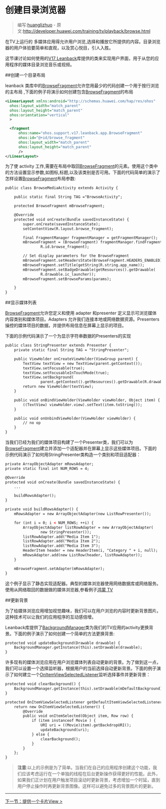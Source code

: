 # 创建目录浏览器

> 编写:[huanglizhuo](https://github.com/huanglizhuo) - 原文:<http://developer.huawei.com/training/tv/playback/browse.html>

在TV上运行的 多媒体应用得允许用户浏览,选择和播放它所提供的内容。目录浏览器的用户体验要简单和直观，以及赏心悦目，引人入胜。

这节课讨论如何使用的[V17 Leanback](http://developer.huawei.com/tools/support-library/features.html#v17-leanback)库提供的类来实现用户界面，用于从您的应用程序的媒体目录浏览音乐或视频。

##创建一个目录布局

leanback 类库中的[BrowseFragment](http://developer.huawei.com/reference/ohos/support/v17/leanback/app/BrowseFragment.html)允许您用最少的代码创建一个用于按行浏览的主布局 ,下面的例子将演示如何创建包含[BrowseFragment](http://developer.huawei.com/reference/ohos/support/v17/leanback/app/BrowseFragment.html)的布局

```xml
<LinearLayout xmlns:android="http://schemas.huawei.com/hap/res/ohos"
  ohos:layout_width="match_parent"
  ohos:layout_height="match_parent"
  ohos:orientation="vertical"
  >

  <fragment
      ohos:name="ohos.support.v17.leanback.app.BrowseFragment"
      ohos:id="@+id/browse_fragment"
      ohos:layout_width="match_parent"
      ohos:layout_height="match_parent"
      />
</LinearLayout>
```

为了使 activity 工作,需要在布局中取回[BrowseFragment](http://developer.huawei.com/reference/ohos/support/v17/leanback/app/BrowseFragment.html)的元素。使用这个类中的方法设置显示参数,如图标,标题,以及该类别是否可用。下面的代码简单的演示了怎样设置[BrowseFragment](http://developer.huawei.com/reference/ohos/support/v17/leanback/app/BrowseFragment.html)布局参数:

```xml
public class BrowseMediaActivity extends Activity {

    public static final String TAG ="BrowseActivity";

    protected BrowseFragment mBrowseFragment;

    @Override
    protected void onCreate(Bundle savedInstanceState) {
        super.onCreate(savedInstanceState);
        setContentView(R.layout.browse_fragment);

        final FragmentManager fragmentManager = getFragmentManager();
        mBrowseFragment = (BrowseFragment) fragmentManager.findFragmentById(
                R.id.browse_fragment);

        // Set display parameters for the BrowseFragment
        mBrowseFragment.setHeadersState(BrowseFragment.HEADERS_ENABLED);
        mBrowseFragment.setTitle(getString(R.string.app_name));
        mBrowseFragment.setBadgeDrawable(getResources().getDrawable(
                R.drawable.ic_launcher));
        mBrowseFragment.setBrowseParams(params);

    }
}
```

##显示媒体列表

[BrowseFragment](http://developer.huawei.com/reference/ohos/support/v17/leanback/app/BrowseFragment.html)允许您定义和使用 adapter 和presenter 定义显示可浏览媒体内容类别和媒体项目。Adapters 允许我们连接本地或网络数据资源。Presenters操控的媒体项目的数据，并提供布局信息在屏幕上显示的项目。

下面的示例代码演示了一个为显示字符串数据的Presenters的实现

```xml
public class StringPresenter extends Presenter {
    private static final String TAG = "StringPresenter";

    public ViewHolder onCreateViewHolder(ViewGroup parent) {
        TextView textView = new TextView(parent.getContext());
        textView.setFocusable(true);
        textView.setFocusableInTouchMode(true);
        textView.setBackground(
                parent.getContext().getResources().getDrawable(R.drawable.text_bg));
        return new ViewHolder(textView);
    }

    public void onBindViewHolder(ViewHolder viewHolder, Object item) {
        ((TextView) viewHolder.view).setText(item.toString());
    }

    public void onUnbindViewHolder(ViewHolder viewHolder) {
        // no op
    }
}
```

当我们已经为我们的媒体项目构建了一个Presenter类，我们可以为[BrowseFragment](http://developer.huawei.com/reference/ohos/support/v17/leanback/app/BrowseFragment.html)建立并添加一个适配器并在屏幕上显示这些媒体项目。下面的示例代码演示了如何用StringPresenter类构造一个类别和项目适配器：

```xml
private ArrayObjectAdapter mRowsAdapter;
private static final int NUM_ROWS = 4;

@Override
protected void onCreate(Bundle savedInstanceState) {
    ...

    buildRowsAdapter();
}

private void buildRowsAdapter() {
    mRowsAdapter = new ArrayObjectAdapter(new ListRowPresenter());

    for (int i = 0; i < NUM_ROWS; ++i) {
        ArrayObjectAdapter listRowAdapter = new ArrayObjectAdapter(
                new StringPresenter());
        listRowAdapter.add("Media Item 1");
        listRowAdapter.add("Media Item 2");
        listRowAdapter.add("Media Item 3");
        HeaderItem header = new HeaderItem(i, "Category " + i, null);
        mRowsAdapter.add(new ListRow(header, listRowAdapter));
    }

    mBrowseFragment.setAdapter(mRowsAdapter);
}
```

这个例子显示了静态实现适配器。典型的媒体浏览器使用网络数据库或网络服务。使用从网络取回的数据做的媒体浏览器,参看例子[鸿蒙 TV](https://github.com/googlesamples/androidtv-leanback)

##更新背景

为了给媒体浏览应用增加视觉趣味，我们可以在用户浏览的内容时更新背景图片。这种技术可以让我们的应用程序的互动感倍增。

Leanback库提供了[BackgroundManager](http://developer.huawei.com/reference/ohos/support/v17/leanback/app/BackgroundManager.html)类为我们的TV应用的activity更换背景。下面的例子演示了如何创建一个简单的方法更换背景:

```xml
protected void updateBackground(Drawable drawable) {
    BackgroundManager.getInstance(this).setDrawable(drawable);
}
```

许多现有的媒体浏览应用在用户浏览媒体列表自动更新的背景。为了做到这一点，我们可以设置一个选择监听器，根据用户的当前选择自动更新背景。下面的例子演示了如何建立一个[OnItemViewSelectedListener](http://developer.huawei.com/reference/ohos/support/v17/leanback/widget/OnItemViewSelectedListener.html)监听选择事件并更新背景：

```xml
protected void clearBackground() {
    BackgroundManager.getInstance(this).setDrawable(mDefaultBackground);
}

protected OnItemViewSelectedListener getDefaultItemViewSelectedListener() {
    return new OnItemViewSelectedListener() {
        @Override
        public void onItemSelected(Object item, Row row) {
            if (item instanceof Movie ) {
                URI uri = ((Movie)item).getBackdropURI();
                updateBackground(uri);
            } else {
                clearBackground();
            }
        }
    };
}
```

> **注意**:以上的示例是为了简单。当我们在自己的应用程序创建这个功能，我们应该考虑运行在一个单独的线程在后台更新操作获得更好的性能。此外，如果我们正计划在用户触发项目滚动时更新背景，考虑增加一个时延，直到用户停止操作时再更新背景图像。这样可以避免过多的背景图片的更新。

------------
[下一节：提供一个卡片View >](card.html)